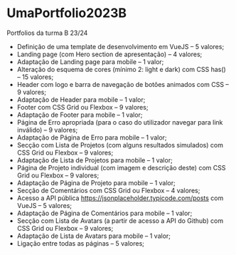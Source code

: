 # UmaPortfolio2023B
Portfolios da turma B 23/24

* Definição de uma template de desenvolvimento em VueJS – 5 valores; 
* Landing page (com Hero section de apresentação) – 4 valores;
* Adaptação de Landing page para mobile – 1 valor;
* Alteração do esquema de cores (mínimo 2: light e dark) com CSS has()  – 15 valores;
* Header com logo e barra de navegação de botões animados com CSS – 9 valores;
* Adaptação de Header para mobile – 1 valor;
* Footer com CSS Grid ou Flexbox – 9 valores;
* Adaptação de Footer para mobile – 1 valor;
* Página de Erro apropriada (para o caso do utilizador navegar para link inválido) – 9 valores;
* Adaptação de Página de Erro para mobile – 1 valor;
* Secção com Lista de Projetos (com alguns resultados simulados) com CSS Grid ou Flexbox – 9 valores;
* Adaptação de Lista de Projetos para mobile – 1 valor;
* Página de Projeto individual (com imagem e descrição deste) com CSS Grid ou Flexbox – 9 valores;
* Adaptação de Página de Projeto para mobile – 1 valor;
* Secção de Comentários com CSS Grid ou Flexbox – 4 valores;
* Acesso a API pública https://jsonplaceholder.typicode.com/posts com VueJS – 5 valores; 
* Adaptação de Página de Comentários para mobile – 1 valor;
* Secção com Lista de Avatars (a partir de acesso a API do Github) com CSS Grid ou Flexbox – 9 valores;
* Adaptação de Lista de Avatars para mobile – 1 valor;
* Ligação entre todas as páginas – 5 valores;
